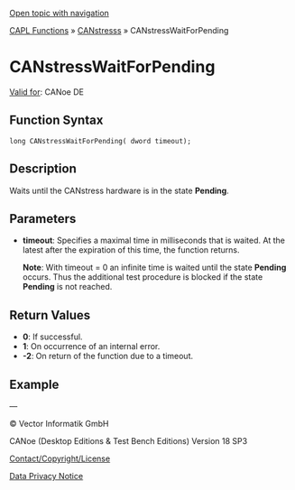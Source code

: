 [Open topic with navigation](../../../../../CANoeDEFamily.htm#Topics/CAPLFunctions/CANstress/Functions/CAPLfunctionCANstressWaitForPending.md)

[CAPL Functions](../../CAPLfunctions.md) » [CANstresss](../CAPLfunctionsCANstressOverview.md) » CANstressWaitForPending

# CANstressWaitForPending

[Valid for](../../../Shared/FeatureAvailability.md): CANoe DE

## Function Syntax

```plaintext
long CANstressWaitForPending( dword timeout);
```

## Description

Waits until the CANstress hardware is in the state **Pending**.

## Parameters

- **timeout**: Specifies a maximal time in milliseconds that is waited. At the latest after the expiration of this time, the function returns.

  **Note**: With timeout = 0 an infinite time is waited until the state **Pending** occurs. Thus the additional test procedure is blocked if the state **Pending** is not reached.

## Return Values

- **0**: If successful.
- **1**: On occurrence of an internal error.
- **-2**: On return of the function due to a timeout.

## Example

—

© Vector Informatik GmbH

CANoe (Desktop Editions & Test Bench Editions) Version 18 SP3

[Contact/Copyright/License](../../../Shared/ContactCopyrightLicense.md)

[Data Privacy Notice](https://www.vector.com/int/en/company/get-info/privacy-policy/)
